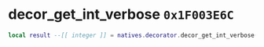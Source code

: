 # decor_get_int_verbose `0x1F003E6C`

```lua
local result --[[ integer ]] = natives.decorator.decor_get_int_verbose(_unk0 --[[ integer ]], _unk1 --[[ integer ]], _unk2 --[[ integer ]])
```